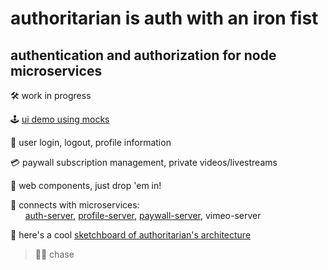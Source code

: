 
# authoritarian is auth with an iron fist

## authentication and authorization for node microservices

🛠️ work in progress

🕹 [ui demo using mocks](https://chasemoskal.com/authoritarian-client/)

🔐 user login, logout, profile information

💳 paywall subscription management, private videos/livestreams

🎁 web components, just drop 'em in!

🔌 connects with microservices:  
&nbsp;&nbsp;&nbsp;&nbsp;&nbsp; [auth-server](https://github.com/chase-moskal/auth-server), [profile-server](https://github.com/chase-moskal/profile-server), [paywall-server](https://github.com/chase-moskal/paywall-server), vimeo-server

🧭 here's a cool [sketchboard of authoritarian's architecture](https://sketchboard.me/DBK6n9pXvGpr)

> 👋😎 chase
